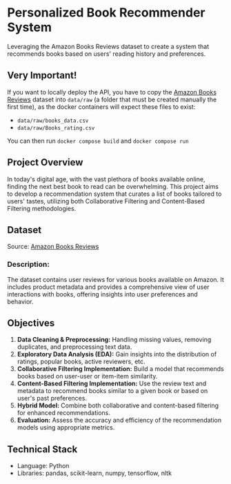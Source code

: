 # Personalized Book Recommender System
Leveraging the Amazon Books Reviews dataset to create a system that recommends books based on users' reading history and preferences.

## Very Important!
If you want to locally deploy the API, you have to copy the [Amazon Books Reviews](https://www.kaggle.com/datasets/mohamedbakhet/amazon-books-reviews) dataset into `data/raw` (a folder that must be created manually the first time), as the docker containers will expect these files to exist:
- `data/raw/books_data.csv`
- `data/raw/Books_rating.csv`

You can then run `docker compose build` and `docker compose run`

## Project Overview
In today's digital age, with the vast plethora of books available online, finding the next best book to read can be overwhelming. This project aims to develop a recommendation system that curates a list of books tailored to users' tastes, utilizing both Collaborative Filtering and Content-Based Filtering methodologies.

## Dataset
Source: [Amazon Books Reviews](https://www.kaggle.com/datasets/mohamedbakhet/amazon-books-reviews)

### Description:
The dataset contains user reviews for various books available on Amazon. It includes product metadata and provides a comprehensive view of user interactions with books, offering insights into user preferences and behavior.

## Objectives
1. **Data Cleaning & Preprocessing:** Handling missing values, removing duplicates, and preprocessing text data.
1. **Exploratory Data Analysis (EDA):** Gain insights into the distribution of ratings, popular books, active reviewers, etc.
1. **Collaborative Filtering Implementation:** Build a model that recommends books based on user-user or item-item similarity.
1. **Content-Based Filtering Implementation:** Use the review text and metadata to recommend books similar to a given book or based on user's past preferences.
1. **Hybrid Model:** Combine both collaborative and content-based filtering for enhanced recommendations.
1. **Evaluation:** Assess the accuracy and efficiency of the recommendation models using appropriate metrics.

## Technical Stack
- Language: Python
- Libraries: pandas, scikit-learn, numpy, tensorflow, nltk
